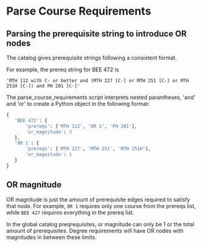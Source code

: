 # Parse Course Requirements

## Parsing the prerequisite string to introduce OR nodes

The catalog gives prerequisite strings following a consistent format.

For example, the prereq string for BEE 472 is

    'MTH 112 with C- or better and (MTH 227 [C-] or MTH 251 [C-] or MTH 251H [C-]) and PH 201 [C-]'

The parse_course_requirements script interprets nested parantheses, 'and' and 'or' to create a Python object in the following format:

```python
{
   'BEE 472': {
       'prereqs': ['MTH 112', 'OR 1', 'PH 201'],
       'or_magnitude': 3
   },
   'OR 1': {
       'prereqs': ['MTH 227', 'MTH 251', 'MTH 251H'],
       'or_magnitude': 1
   }
}
```

## OR magnitude
OR magnitude is just the amount of prerequisite edges required to satisfy that node. For example, `OR 1` requires only one course from the prereqs list, while `BEE 427` requires everything in the prereq list.

In the global catalog preqrequisites, or magnitude can only be 1 or the total amount of prerequisites. Degree requirements will have OR nodes with magnitudes in between these limits.
